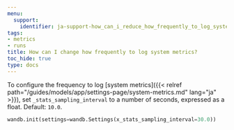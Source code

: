 ```yaml
---
menu:
  support:
    identifier: ja-support-how_can_i_reduce_how_frequently_to_log_system_metrics
tags:
- metrics
- runs
title: How can I change how frequently to log system metrics?
toc_hide: true
type: docs
---
```


To configure the frequency to log [system metrics]({{< relref path="/guides/models/app/settings-page/system-metrics.md" lang="ja" >}}), set `_stats_sampling_interval` to a number of seconds, expressed as a float. Default: `10.0`.

```python
wandb.init(settings=wandb.Settings(x_stats_sampling_interval=30.0))
```